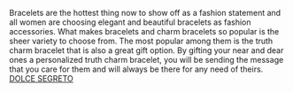 Bracelets are the hottest thing now to show off as a fashion statement and all women are choosing elegant and beautiful bracelets as fashion accessories. What makes bracelets and charm bracelets so popular is the sheer variety to     choose from. The most popular among them is the truth charm bracelet that is also a great gift option. By gifting your near and dear ones a      personalized truth charm bracelet, you will be sending the message that you care for them and will always be there for any need of theirs.
 <a href="http://www.twiceclub.com/public/shoponlinejp.asp?cheap=products-c108.html" title="DOLCE SEGRETO">DOLCE SEGRETO</a>